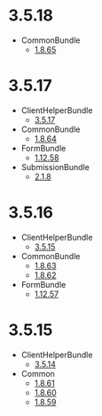 # 3.5.18
- CommonBundle
    - [1.8.65](https://github.com/ems-project/EMSCommonBundle/releases/tag/1.8.65)

# 3.5.17
- ClientHelperBundle
    - [3.5.17](https://github.com/ems-project/EMSClientHelperBundle/releases/tag/3.5.17)
- CommonBundle
    - [1.8.64](https://github.com/ems-project/EMSCommonBundle/releases/tag/1.8.64)
- FormBundle
    - [1.12.58](https://github.com/ems-project/EMSFormBundle/releases/tag/1.12.58)
- SubmissionBundle
    - [2.1.8](https://github.com/ems-project/EMSSubmissionBundle/releases/tag/2.1.8)

# 3.5.16
- ClientHelperBundle
    - [3.5.15](https://github.com/ems-project/EMSClientHelperBundle/releases/tag/3.5.15)
- CommonBundle
    - [1.8.63](https://github.com/ems-project/EMSCommonBundle/releases/tag/1.8.63)
    - [1.8.62](https://github.com/ems-project/EMSCommonBundle/releases/tag/1.8.62)
- FormBundle
    - [1.12.57](https://github.com/ems-project/EMSFormBundle/releases/tag/1.12.57)

# 3.5.15
- ClientHelperBundle
    - [3.5.14](https://github.com/ems-project/EMSClientHelperBundle/releases/tag/3.5.14)
- Common 
    - [1.8.61](https://github.com/ems-project/EMSCommonBundle/releases/tag/1.8.61)
    - [1.8.60](https://github.com/ems-project/EMSCommonBundle/releases/tag/1.8.60)
    - [1.8.59](https://github.com/ems-project/EMSCommonBundle/releases/tag/1.8.59)
